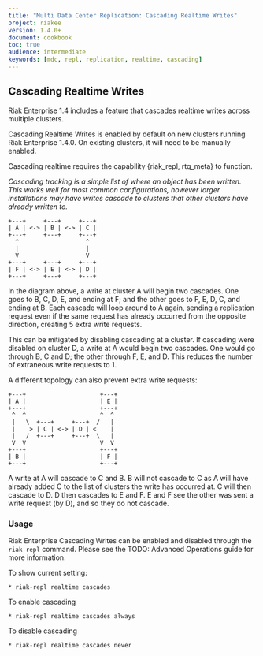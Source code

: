 ```yaml
---
title: "Multi Data Center Replication: Cascading Realtime Writes"
project: riakee
version: 1.4.0+
document: cookbook
toc: true
audience: intermediate
keywords: [mdc, repl, replication, realtime, cascading]
---
```


## Cascading Realtime Writes

Riak Enterprise 1.4 includes a feature that cascades realtime writes across multiple clusters.

Cascading Realtime Writes is enabled by default on new clusters running Riak Enterprise 1.4.0. On existing clusters, it will need to be manually enabled.

Cascading realtime requires the capability {riak_repl, rtq_meta} to function.

*Cascading tracking is a simple list of where an object has been written. This works well for most common configurations, however larger installations may have writes cascade to clusters that other clusters have already written to.*


```
+---+     +---+     +---+
| A | <-> | B | <-> | C |
+---+     +---+     +---+
  ^                   ^
  |                   |
  V                   V
+---+     +---+     +---+
| F | <-> | E | <-> | D |
+---+     +---+     +---+
```

In the diagram above, a write at cluster A will begin two cascades. One goes to B, C, D, E, and ending at F; and the other goes to F, E, D, C, and ending at B. Each cascade will loop around to A again, sending a replication request even if the same request has already occurred from the opposite direction, creating 5 extra write requests.

This can be mitigated by disabling cascading at a cluster. If cascading were disabled on cluster D, a write at A would begin two cascades. One would go through B, C and D; the other through F, E, and D. This reduces the number of extraneous write requests to 1.

A different topology can also prevent extra write requests:

```
+---+                     +---+
| A |                     | E |
+---+                     +---+
 ^  ^                     ^  ^
 |   \  +---+     +---+  /   |
 |    > | C | <-> | D | <    |
 |   /  +---+     +---+  \   |
 V  V                     V  V
+---+                     +---+
| B |                     | F |
+---+                     +---+
```

A write at A will cascade to C and B. B will not cascade to C as A will have already added C to the list of clusters the write has occurred at. C will then cascade to D. D then cascades to E and F. E and F see the other was sent a write request (by D), and so they do not cascade.

### Usage

Riak Enterprise Cascading Writes can be enabled and disabled through the `riak-repl` command. Please see the TODO: Advanced Operations guide for more information.

To show current setting:

	* riak-repl realtime cascades

To enable cascading

	* riak-repl realtime cascades always

To disable cascading

	* riak-repl realtime cascades never
	
